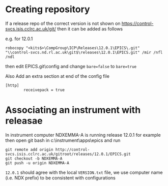 # Creating repository

If a release repo of the correct version is not shown on https://control-svcs.isis.cclrc.ac.uk/git/ then it can be added as follows

e.g. for 12.0.1
```
robocopy "<kits$>\CompGroup\ICP\Releases\12.0.1\EPICS\.git" "\\control-svcs.nd.rl.ac.uk\git$\releases\12.0.1\EPICS.git" /mir /nfl /ndl
```
then edit EPICS.git\config and  change    `bare=false`   to   `bare=true`

Also Add an extra section at end of the config file
```
[http]
        receivepack = true
```
# Associating an instrument with releasae

In instrument computer NDXEMMA-A is running release 12.0.1 for example then open git bash in c:\instrument\apps\epics and run
```
git remote add origin http://control-svcs.isis.cclrc.ac.uk/gitroot/releases/12.0.1/EPICS.git
git checkout -b NDXEMMA-A
git push -u origin NDXEMMA-A
```
`12.0.1` should agree with the local `VERSION.txt` file, we use computer name (i.e. NDX prefix) to be consistent with configurations 